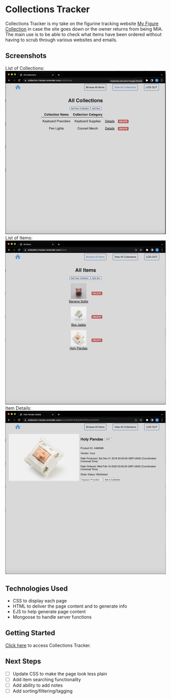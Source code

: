 <!-- Your app's title: A description of your game. Background info of the app is a nice touch -->
 # Collections Tracker
Collections Tracker is my take on the figurine tracking website [My Figure Collection](https://myfigurecollection.net/) in case the site goes down or the owner returns from being MIA. The main use is to be able to check what items have been ordered without having to scrub through various websites and emails.

<!-- Screenshot(s): Images of your actual app -->
## Screenshots
List of Collections:
![collection list](/public/images/collectionlist.png)
List of Items:
![item list](/public/images/itemlist.png)
Item Details:
![item details](/public/images/itemdetails.png)

<!-- Technologies Used: List of the technologies used, e.g., JavaScript, HTML, CSS... -->
## Technologies Used
* CSS to display each page
* HTML to deliver the page content and to generate info
* EJS to help generate page content
* Mongoose to handle server functions

<!-- Getting Started: In this section include the link to your deployed game and any instructions you deem important -->
## Getting Started
[Click here](https://collection-tracker.onrender.com/) to access Collections Tracker.

<!-- Next Steps: Planned future enhancements (icebox items) -->
## Next Steps
- [ ] Update CSS to make the page look less plain
- [ ] Add item searching functionality
- [ ] Add ability to add notes
- [ ] Add sorting/filtering/tagging